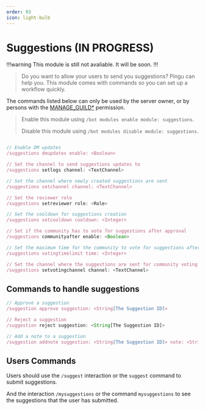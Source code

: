 ```yaml
---
order: 93
icon: light-bulb
---
```


# Suggestions (IN PROGRESS)

!!!warning
This module is still not avaliable. It will be soon.
!!!

>  Do you want to allow your users to send you suggestions? Pingu can help you. This module comes with commands so you can set up a workflow quickly.

The commands listed below can only be used by the server owner, or by persons with the [MANAGE_GUILD\*](https://discord.com/developers/docs/topics/permissions) permission.

> Enable this module using `/bot modules enable module: suggestions`.
>
> Disable this module using `/bot modules disable module: suggestions`.

```javascript

// Enable DM updates
/suggestions dmupdates enable: <Boolean>

// Set the channel to send suggestions updates to
/suggestions setlogs channel: <TextChannel>

// Set the channel where newly created suggestions are sent
/suggestions setchannel channel: <TextChannel>

// Set the reviewer role
/suggestions setreviewer role: <Role>

// Set the cooldown for suggestions creation
/suggestions setcooldown cooldown: <Integer>

// Set if the community has to vote for suggestions after approval
/suggestions communityafter enable: <Boolean>

// Set the maximum time for the community to vote for suggestions after approval
/suggestions votingtimelimit time: <Integer>

// Set the channel where the suggestions are sent for community voting
/suggestions setvotingchannel channel: <TextChannel>
```

## Commands to handle suggestions

```javascript
// Approve a suggestion
/suggestion approve suggestion: <String[The Suggestion ID]>

// Reject a suggestion
/suggestion reject suggestion: <String[The Suggestion ID]>

// Add a note to a suggestion
/suggestion addnote suggestion: <String[The Suggestion ID]> note: <String[The Note]>
```

## Users Commands

Users should use the `/suggest` interaction or the `suggest` command to submit suggestions.

And the interaction `/mysuggestions` or the command `mysuggestions` to see the suggestions that the user has submitted.